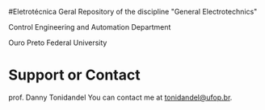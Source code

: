 #Eletrotécnica Geral
Repository of the discipline "General Electrotechnics"

Control Engineering and Automation Department

Ouro Preto Federal University

# Support or Contact
prof. Danny Tonidandel
You can contact me at <tonidandel@ufop.br>.
